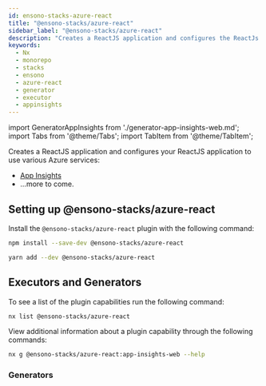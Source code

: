 ```yaml
---
id: ensono-stacks-azure-react
title: "@ensono-stacks/azure-react"
sidebar_label: "@ensono-stacks/azure-react"
description: "Creates a ReactJS application and configures the ReactJs application for Azure!"
keywords:
  - Nx
  - monorepo
  - stacks
  - ensono
  - azure-react
  - generator
  - executor
  - appinsights
---
```


import GeneratorAppInsights from './generator-app-insights-web.md';
import Tabs from '@theme/Tabs';
import TabItem from '@theme/TabItem';

Creates a ReactJS application and configures your ReactJS application to use various Azure services:

- [App Insights](https://www.npmjs.com/package/applicationinsights)
- ...more to come.

## Setting up @ensono-stacks/azure-react

Install the `@ensono-stacks/azure-react` plugin with the following command:

 <Tabs>
  <TabItem value="npm" label="npm">

  ```bash
  npm install --save-dev @ensono-stacks/azure-react
  ```

  </TabItem>
  <TabItem value="yarn" label="yarn">

  ```bash
  yarn add --dev @ensono-stacks/azure-react
  ```

  </TabItem>
 </Tabs>

## Executors and Generators

To see a list of the plugin capabilities run the following command:

```bash
nx list @ensono-stacks/azure-react
```

View additional information about a plugin capability through the following commands:
```bash
nx g @ensono-stacks/azure-react:app-insights-web --help
```

### Generators

<GeneratorAppInsights />



